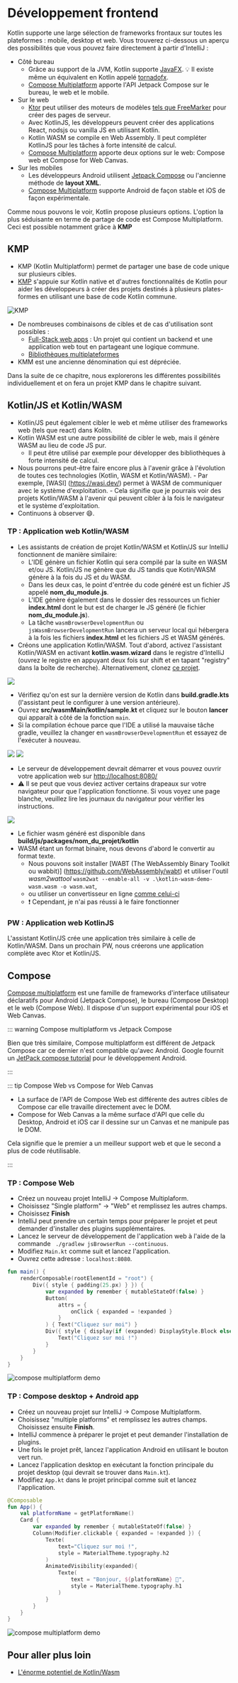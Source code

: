 # Développement frontend

Kotlin supporte une large sélection de frameworks frontaux sur toutes les plateformes : mobile, desktop et web.
Vous trouverez ci-dessous un aperçu des possibilités que vous pouvez faire directement à partir d'IntelliJ :

- Côté bureau
  - Grâce au support de la JVM, Kotlin supporte [JavaFX](https://openjfx.io/). 💡 Il existe même un équivalent en Kotlin appelé [tornadofx](https://tornadofx.io/).
  - [Compose Multiplatform](https://www.jetbrains.com/lp/compose-mpp/) apporte l'API Jetpack Compose sur le bureau, le web et le mobile.
- Sur le web
  - [Ktor](https://ktor.io/docs/creating-interactive-website.html) peut utiliser des moteurs de modèles [tels que FreeMarker](https://freemarker.apache.org/) pour créer des pages de serveur.
  - Avec KotlinJS, les développeurs peuvent créer des applications React, nodsjs ou vanilla JS en utilisant Kotlin.
  - Kotlin WASM se compile en Web Assembly. Il peut compléter KotlinJS pour les tâches à forte intensité de calcul.
  - [Compose Multiplatform](https://www.jetbrains.com/lp/compose-mpp/) apporte deux options sur le web: Compose web et Compose for Web Canvas.
- Sur les mobiles
  - Les développeurs Android utilisent [Jetpack Compose](https://developer.android.com/jetpack/compose) ou l'ancienne méthode de **layout XML**.
  - [Compose Multiplatform](https://www.jetbrains.com/lp/compose-mpp/) supporte Android de façon stable et iOS de façon expérimentale.

Comme nous pouvons le voir, Kotlin propose plusieurs options.
L'option la plus séduisante en terme de partage de code est Compose Multiplatform.
Ceci est possible notamment grâce à **KMP**

## KMP

- KMP (Kotlin Multiplatform) permet de partager une base de code unique sur plusieurs cibles.
- [KMP](https://blog.jetbrains.com/kotlin/2021/08/compose-multiplatform-goes-alpha/) s'appuie sur Kotlin native et d'autres fonctionnalités de Kotlin pour aider les développeurs à créer des projets destinés à plusieurs plates-formes en utilisant une base de code Kotlin commune.

![KMP](https://kotlinlang.org/docs/images/kotlin-multiplatform.png)

- De nombreuses combinaisons de cibles et de cas d'utilisation sont possibles :
  - [Full-Stack web apps](https://kotlinlang.org/docs/multiplatform-full-stack-app.html) : Un projet qui contient un backend et une application web tout en partageant une logique commune.
  - [Bibliothèques multiplateformes](https://kotlinlang.org/docs/multiplatform-library.html)
- KMM est une ancienne dénomination qui est dépréciée.

Dans la suite de ce chapitre, nous explorerons les différentes possibilités individuellement et on fera un projet KMP dans le chapitre suivant.

## Kotlin/JS et Kotlin/WASM

- Kotlin/JS peut également cibler le web et même utiliser des frameworks web (tels que react) dans Kolitn.
- Kotlin WASM est une autre possibilité de cibler le web, mais il génère WASM au lieu de code JS pur.
  - Il peut être utilisé par exemple pour développer des bibliothèques à forte intensité de calcul.
- Nous pourrons peut-être faire encore plus à l'avenir grâce à l'évolution de toutes ces technologies (Kotlin, WASM et Kotlin/WASM). - Par exemple, [WASI] (https://wasi.dev/) permet à WASM de communiquer avec le système d'exploitation. - Cela signifie que je pourrais voir des projets Kotlin/WASM à l'avenir qui peuvent cibler à la fois le navigateur et le système d'exploitation.
- Continuons à observer 😄.

### TP : Application web Kotlin/WASM

- Les assistants de création de projet Kotlin/WASM et Kotlin/JS sur IntelliJ fonctionnent de manière similaire:
  - L'IDE génère un fichier Kotlin qui sera compilé par la suite en WASM et/ou JS. Kotlin/JS ne génère que du JS tandis que Kotin/WASM génère à la fois du JS et du WASM.
  - Dans les deux cas, le point d'entrée du code généré est un fichier JS appelé **nom_du_module.js**.
  - L'IDE génère également dans le dossier des ressources un fichier **index.html** dont le but est de charger le JS généré (le fichier **nom_du_module.js**).
  - La tâche `wasmBrowserDevelopmentRun` ou `jsWasmBrowserDevelopmentRun` lancera un serveur local qui hébergera à la fois les fichiers **index.html** et les fichiers JS et WASM générés.
- Créons une application Kotlin/WASM. Tout d'abord, activez l'assistant Kotlin/WASM en activant **kotlin.wasm.wizard** dans le registre d'IntelliJ (ouvrez le registre en appuyant deux fois sur shift et en tapant "registry" dans la boîte de recherche). Alternativement, clonez [ce projet](https://github.com/worldline/learning-kotlin/tree/main/material/kotlin-wasm-starter).

![](../../assets/kotlin-wasm-flag.png)

- Vérifiez qu'on est sur la dernière version de Kotlin dans **build.gradle.kts** (l'assistant peut le configurer à une version antérieure).
- Ouvrez **src/wasmMain/kotlin/sample.kt** et cliquez sur le bouton **lancer** qui apparaît à côté de la fonction `main`.
- Si la compilation échoue parce que l'IDE a utilisé la mauvaise tâche gradle, veuillez la changer en `wasmBrowserDevelopmentRun` et essayez de l'exécuter à nouveau.

![](../../assets/wasm-build-conf-edit.png)
![](../../assets/wasm-run-configuration.png)

- Le serveur de développement devrait démarrer et vous pouvez ouvrir votre application web sur [http://localhost:8080/](http://localhost:8080/)
- ⚠️ Il se peut que vous deviez activer certains drapeaux sur votre navigateur pour que l'application fonctionne. Si vous voyez une page blanche, veuillez lire les journaux du navigateur pour vérifier les instructions.

![](../../assets/kotlin-wasm-webapp.png)

- Le fichier wasm généré est disponible dans **build/js/packages/nom_du_projet/kotlin**
- WASM étant un format binaire, nous devons d'abord le convertir au format texte.
  - Nous pouvons soit installer [WABT (The WebAssembly Binary Toolkit ou wabbit)] (https://github.com/WebAssembly/wabt) et utiliser l'outil _wasm2wattool_ `wasm2wat --enable-all -v .\kotlin-wasm-demo-wasm.wasm -o wasm.wat`,
  - ou utiliser un convertisseur en ligne [comme celui-ci](https://webassembly.github.io/wabt/demo/wasm2wat/)
  - ❗ Cependant, je n'ai pas réussi à le faire fonctionner

### PW : Application web KotlinJS

L'assistant Kotlin/JS crée une application très similaire à celle de Kotlin/WASM.
Dans un prochain PW, nous créerons une application complète avec Ktor et Kotlin/JS.

## Compose

[Compose multiplatform](https://blog.jetbrains.com/kotlin/2021/08/compose-multiplatform-goes-alpha/) est une famille de frameworks d'interface utilisateur déclaratifs pour Android (Jetpack Compose), le bureau (Compose Desktop) et le web (Compose Web). Il dispose d'un support expérimental pour iOS et Web Canvas.

::: warning Compose multiplatform vs Jetpack Compose

Bien que très similaire, Compose multiplatform est différent de Jetpack Compose car ce dernier n'est compatible qu'avec Android.
Google fournit un [JetPack compose tutorial](https://developer.android.com/jetpack/compose/tutorial) pour le développement Android.

:::

::: tip Compose Web vs Compose for Web Canvas

- La surface de l'API de Compose Web est différente des autres cibles de Compose car elle travaille directement avec le DOM.
- Compose for Web Canvas a la même surface d'API que celle du Desktop, Android et iOS car il dessine sur un Canvas et ne manipule pas le DOM.

Cela signifie que le premier a un meilleur support web et que le second a plus de code réutilisable.

:::

### TP : Compose Web

- Créez un nouveau projet IntelliJ -> Compose Multiplaform.
- Choisissez "Single platform" -> "Web" et remplissez les autres champs.
- Choisissez **Finish**
- IntelliJ peut prendre un certain temps pour préparer le projet et peut demander d'installer des plugins supplémentaires.
- Lancez le serveur de développement de l'application web à l'aide de la commande ` ./gradlew jsBrowserRun --continuous`.
- Modifiez `Main.kt` comme suit et lancez l'application.
- Ouvrez cette adresse : `localhost:8080`.

```kotlin
fun main() {
    renderComposable(rootElementId = "root") {
        Div({ style { padding(25.px) } }) {
            var expanded by remember { mutableStateOf(false) }
            Button(
                attrs = {
                    onClick { expanded = !expanded }
                }
            ) { Text("Cliquez sur moi") }
            Div({ style { display(if (expanded) DisplayStyle.Block else DisplayStyle.None) } }) {
                Text("Cliquez sur moi !")
            }
        }
    }
}
```

![compose multiplatform demo](../../assets/compose-multiplaform-web.gif)

### TP : Compose desktop + Android app

- Créez un nouveau projet sur IntelliJ -> Compose Multiplatform.
- Choisissez "multiple platforms" et remplissez les autres champs. Choisissez ensuite **Finish**.
- IntelliJ commence à préparer le projet et peut demander l'installation de plugins.
- Une fois le projet prêt, lancez l'application Android en utilisant le bouton vert run.
- Lancez l'application desktop en exécutant la fonction principale du projet desktop (qui devrait se trouver dans `Main.kt`).
- Modifiez `App.kt` dans le projet principal comme suit et lancez l'application.

```kotlin
@Composable
fun App() {
    val platformName = getPlatformName()
    Card {
        var expanded by remember { mutableStateOf(false) }
        Column(Modifier.clickable { expanded = !expanded }) {
            Texte(
                text="Cliquez sur moi !",
                style = MaterialTheme.typography.h2
            )
            AnimatedVisibility(expanded){
                Texte(
                    text = "Bonjour, ${platformName} 🎊",
                    style = MaterialTheme.typography.h1
                )
            }
        }
    }
}
```

![compose multiplatform demo](../../assets/compose-multiplaform.gif)

## Pour aller plus loin

- [L'énorme potentiel de Kotlin/Wasm](https://seb.deleuze.fr/the-huge-potential-of-kotlin-wasm/)

